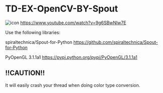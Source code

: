 # TD-EX-OpenCV-BY-Spout
![icon](https://raw.githubusercontent.com/yeataro/TD_KIWI/master/TD-EX-OpenCV-BY-Spout/shot/01.png)
https://www.youtube.com/watch?v=9g6SBwNlw7E

Use the following libraries:

spiraltechnica/Spout-for-Python
https://github.com/spiraltechnica/Spout-for-Python

PyOpenGL 3.1.1a1
https://pypi.python.org/pypi/PyOpenGL/3.1.1a1

!!CAUTION!!
----
It will easily crash your thread when doing color type conversion.
